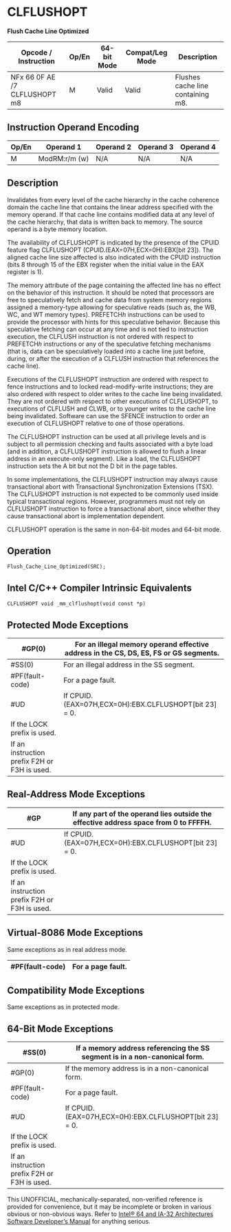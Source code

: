 # CLFLUSHOPT

**Flush Cache Line Optimized**

| Opcode / Instruction          | Op/En | 64-bit Mode | Compat/Leg Mode | Description                       |
| ----------------------------- | ----- | ----------- | --------------- | --------------------------------- |
| NFx 66 0F AE /7 CLFLUSHOPT m8 | M     | Valid       | Valid           | Flushes cache line containing m8. |

## Instruction Operand Encoding

| Op/En | Operand 1     | Operand 2 | Operand 3 | Operand 4 |
| ----- | ------------- | --------- | --------- | --------- |
| M     | ModRM:r/m (w) | N/A       | N/A       | N/A       |

## Description

Invalidates from every level of the cache hierarchy in the cache coherence domain the cache line that contains the linear address specified with the memory operand. If that cache line contains modified data at any level of the cache hierarchy, that data is written back to memory. The source operand is a byte memory location.

The availability of CLFLUSHOPT is indicated by the presence of the CPUID feature flag CLFLUSHOPT (CPUID.(EAX=07H,ECX=0H):EBX[bit 23]). The aligned cache line size affected is also indicated with the CPUID instruction (bits 8 through 15 of the EBX register when the initial value in the EAX register is 1).

The memory attribute of the page containing the affected line has no effect on the behavior of this instruction. It should be noted that processors are free to speculatively fetch and cache data from system memory regions assigned a memory-type allowing for speculative reads (such as, the WB, WC, and WT memory types). PREFETCH*h* instructions can be used to provide the processor with hints for this speculative behavior. Because this speculative fetching can occur at any time and is not tied to instruction execution, the CLFLUSH instruction is not ordered with respect to PREFETCH*h* instructions or any of the speculative fetching mechanisms (that is, data can be speculatively loaded into a cache line just before, during, or after the execution of a CLFLUSH instruction that references the cache line).

Executions of the CLFLUSHOPT instruction are ordered with respect to fence instructions and to locked read-modify-write instructions; they are also ordered with respect to older writes to the cache line being invalidated. They are not ordered with respect to other executions of CLFLUSHOPT, to executions of CLFLUSH and CLWB, or to younger writes to the cache line being invalidated. Software can use the SFENCE instruction to order an execution of CLFLUSHOPT relative to one of those operations.

The CLFLUSHOPT instruction can be used at all privilege levels and is subject to all permission checking and faults associated with a byte load (and in addition, a CLFLUSHOPT instruction is allowed to flush a linear address in an execute-only segment). Like a load, the CLFLUSHOPT instruction sets the A bit but not the D bit in the page tables.

In some implementations, the CLFLUSHOPT instruction may always cause transactional abort with Transactional Synchronization Extensions (TSX). The CLFLUSHOPT instruction is not expected to be commonly used inside typical transactional regions. However, programmers must not rely on CLFLUSHOPT instruction to force a transactional abort, since whether they cause transactional abort is implementation dependent.

CLFLUSHOPT operation is the same in non-64-bit modes and 64-bit mode.

## Operation

```
Flush_Cache_Line_Optimized(SRC);

```

## Intel C/C++ Compiler Intrinsic Equivalents

```
CLFLUSHOPT void _mm_clflushopt(void const *p)

```

## Protected Mode Exceptions

| \#​​​​GP(0)                                  | For an illegal memory operand effective address in the CS, DS, ES, FS or GS segments. |
| -------------------------------------------- | ------------------------------------------------------------------------------------- |
| \#​​​​​SS(0)                                 | For an illegal address in the SS segment.                                             |
| \#​PF(fault-code)                            | For a page fault.                                                                     |
| #​​​UD                                       | If CPUID.(EAX=07H,ECX=0H):EBX.CLFLUSHOPT[bit 23] = 0.                                 |
| If the LOCK prefix is used.                  |
| If an instruction prefix F2H or F3H is used. |

## Real-Address Mode Exceptions

| \#​​​​GP                                     | If any part of the operand lies outside the effective address space from 0 to FFFFH. |
| -------------------------------------------- | ------------------------------------------------------------------------------------ |
| #​​​UD                                       | If CPUID.(EAX=07H,ECX=0H):EBX.CLFLUSHOPT[bit 23] = 0.                                |
| If the LOCK prefix is used.                  |
| If an instruction prefix F2H or F3H is used. |

## Virtual-8086 Mode Exceptions

Same exceptions as in real address mode.

| \#​PF(fault-code) | For a page fault. |
| ----------------- | ----------------- |

## Compatibility Mode Exceptions

Same exceptions as in protected mode.

## 64-Bit Mode Exceptions

| \#​​​​​SS(0)                                 | If a memory address referencing the SS segment is in a non-canonical form. |
| -------------------------------------------- | -------------------------------------------------------------------------- |
| \#​​​​GP(0)                                  | If the memory address is in a non-canonical form.                          |
| \#​PF(fault-code)                            | For a page fault.                                                          |
| #​​​UD                                       | If CPUID.(EAX=07H,ECX=0H):EBX.CLFLUSHOPT[bit 23] = 0.                      |
| If the LOCK prefix is used.                  |
| If an instruction prefix F2H or F3H is used. |

This UNOFFICIAL, mechanically-separated, non-verified reference is provided for convenience, but it may be
incomplete or broken in various obvious or non-obvious
ways. Refer to [Intel® 64 and IA-32 Architectures Software Developer’s Manual](https://software.intel.com/en-us/download/intel-64-and-ia-32-architectures-sdm-combined-volumes-1-2a-2b-2c-2d-3a-3b-3c-3d-and-4) for anything serious.
